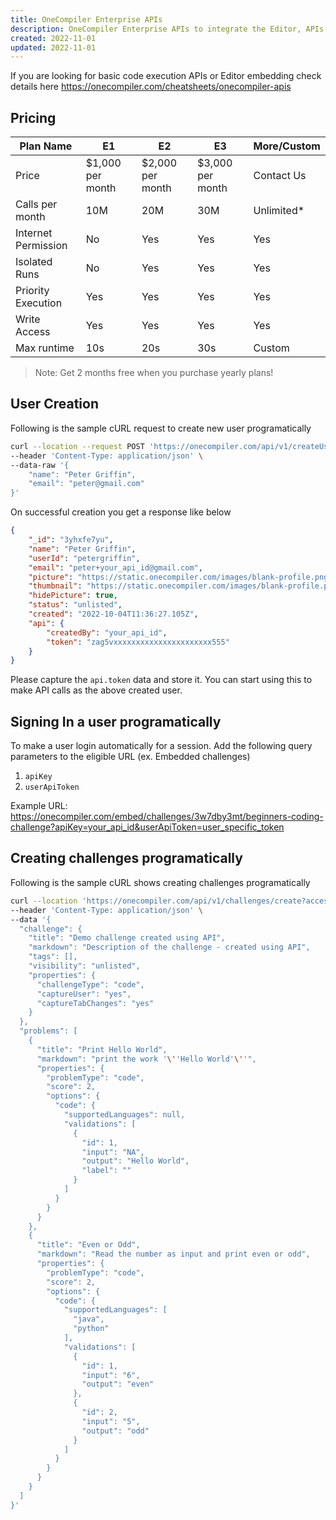```yaml
---
title: OneCompiler Enterprise APIs
description: OneCompiler Enterprise APIs to integrate the Editor, APIs and Challenges into external applications
created: 2022-11-01
updated: 2022-11-01
---
```


If you are looking for basic code execution APIs or Editor embedding check details here https://onecompiler.com/cheatsheets/onecompiler-apis

## Pricing

|Plan Name| E1 | E2  | E3 | More/Custom |
|---|---|---|---|---|
|Price|$1,000 per month | $2,000 per month | $3,000 per month | Contact Us|
|Calls per month| 10M| 20M| 30M|  Unlimited* |
|Internet Permission| No| Yes| Yes| Yes|
|Isolated Runs| No| Yes| Yes| Yes|
|Priority Execution| Yes| Yes| Yes| Yes|
|Write Access| Yes| Yes| Yes| Yes|
|Max runtime| 10s| 20s| 30s| Custom|


> Note: Get 2 months free when you purchase yearly plans!

## User Creation
Following is the sample cURL request to create new user programatically 

```sh
curl --location --request POST 'https://onecompiler.com/api/v1/createUser?access_token=your_access_token' \
--header 'Content-Type: application/json' \
--data-raw '{
    "name": "Peter Griffin",
    "email": "peter@gmail.com"
}'
```

On successful creation you get a response like below

```json
{
    "_id": "3yhxfe7yu",
    "name": "Peter Griffin",
    "userId": "petergriffin",
    "email": "peter+your_api_id@gmail.com",
    "picture": "https://static.onecompiler.com/images/blank-profile.png",
    "thumbnail": "https://static.onecompiler.com/images/blank-profile.png",
    "hidePicture": true,
    "status": "unlisted",
    "created": "2022-10-04T11:36:27.105Z",
    "api": {
        "createdBy": "your_api_id",
        "token": "zag5vxxxxxxxxxxxxxxxxxxxxxx555"
    }
}
```

Please capture the `api.token` data and store it. You can start using this to make API calls as the above created user. 

## Signing In a user programatically
To make a user login automatically for a session. Add the following query parameters to the eligible URL (ex. Embedded challenges)

1. `apiKey`
2. `userApiToken`

Example URL: https://onecompiler.com/embed/challenges/3w7dby3mt/beginners-coding-challenge?apiKey=your_api_id&userApiToken=user_specific_token

## Creating challenges programatically 
Following is the sample cURL shows creating challenges programatically

```sh
curl --location 'https://onecompiler.com/api/v1/challenges/create?access_token=your_token' \
--header 'Content-Type: application/json' \
--data '{
  "challenge": {
    "title": "Demo challenge created using API",
    "markdown": "Description of the challenge - created using API",
    "tags": [],
    "visibility": "unlisted",
    "properties": {
      "challengeType": "code",
      "captureUser": "yes",
      "captureTabChanges": "yes"
    }
  },
  "problems": [
    {
      "title": "Print Hello World",
      "markdown": "print the work '\''Hello World'\''",
      "properties": {
        "problemType": "code",
        "score": 2,
        "options": {
          "code": {
            "supportedLanguages": null,
            "validations": [
              {
                "id": 1,
                "input": "NA",
                "output": "Hello World",
                "label": ""
              }
            ]
          }
        }
      }
    },
    {
      "title": "Even or Odd",
      "markdown": "Read the number as input and print even or odd",
      "properties": {
        "problemType": "code",
        "score": 2,
        "options": {
          "code": {
            "supportedLanguages": [
              "java",
              "python"
            ],
            "validations": [
              {
                "id": 1,
                "input": "6",
                "output": "even"
              },
              {
                "id": 2,
                "input": "5",
                "output": "odd"
              }
            ]
          }
        }
      }
    }
  ]
}'
```
